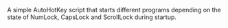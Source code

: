 A simple AutoHotKey script that starts different programs depending on the state of NumLock, CapsLock and ScrollLock during startup.
